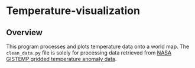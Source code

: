 # Temperature-visualization

## Overview

This program processes and plots temperature data onto a world map. The `clean_data.py` file is solely for processing data retrieved from [NASA GISTEMP gridded temperature anomaly data](https://data.giss.nasa.gov/gistemp/).
